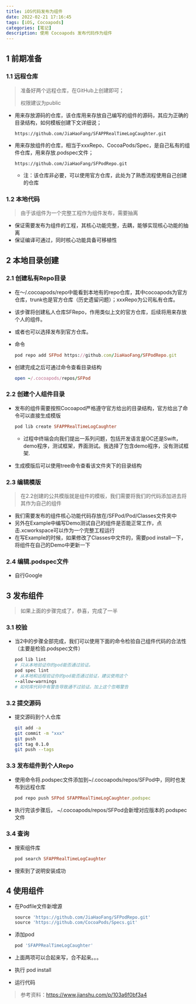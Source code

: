 ```yaml
---
title: iOS代码发布为组件
date: 2022-02-21 17:16:45
tags: [iOS, Cocoapods]
categories: [笔记]
description: 使用 Cocoapods 发布代码作为组件
---
```


## 1 前期准备

### 1.1 远程仓库

> 准备好两个远程仓库，在GitHub上创建即可；
>
> 权限建议为public

* 用来存放源码的仓库，该仓库用来存放自己编写的组件的源码，其应为正确的目录结构，如何模板创建下文详细说；

	```
	https://github.com/JiaHaoFang/SFAPPRealTimeLogCaughter.git
	```

	

* 用来存放组件的仓库，相当于xxxRepo、CocoaPods/Spec，是自己私有的组件仓库，用来存放.podspec文件；

	```
	https://github.com/JiaHaoFang/SFPodRepo.git
	```

	* 注：该仓库非必要，可以使用官方仓库，此处为了熟悉流程使用自己创建的仓库

### 1.2 本地代码

> 由于该组件为一个完整工程作为组件发布，需要抽离

* 保证需要发布为组件的工程，其核心功能完整，去耦，能够实现核心功能的抽离
* 保证编译可通过，同时核心功能具备可移植性

## 2 本地目录创建

### 2.1 创建私有Repo目录

* 在～/.cocoapods/repo中能看到本地有的repo仓库，其中cocoapods为官方仓库，trunk也是官方仓库（历史遗留问题）；xxxRepo为公司私有仓库。

* 该步骤将创建私人仓库SFRepo，作用类似上文的官方仓库，后续将用来存放个人的组件。

* 或者也可以选择发布到官方仓库。

* 命令

	```ruby
	pod repo add SFPod https://github.com/JiaHaoFang/SFPodRepo.git
	```

	

* 创建完成之后可通过命令查看目录结构

	```ruby
	open ~/.cocoapods/repos/SFPod
	```

### 2.2 创建个人组件目录

* 发布的组件需要按照Cocoapod严格遵守官方给出的目录结构，官方给出了命令可以直接生成模版

	```ruby
	pod lib create SFAPPRealTimeLogCaughter
	```

	* 过程中终端会向我们提出一系列问题，包括开发语言是OC还是Swift，demo程序，测试框架，界面测试。我选择了包含demo程序，没有测试框架.

* 生成模版后可以使用tree命令查看该文件夹下的目录结构

### 2.3 编辑模版

> 在2.2创建的公共模版就是组件的模板，我们需要将我们的代码添加进去将其作为自己的组件

* 我们需要发布的组件核心功能代码存放在/SFPod/Pod/Classes文件夹中
* 另外在Example中编写Demo测试自己的组件是否能正常工作，点击.xcworkspace可以作为一个完整工程运行
* 在写Example的时候，如果修改了Classes中文件的，需要pod install一下，将组件在自己的Demo中更新一下

### 2.4 编辑.podspec文件

* 自行Google

## 3 发布组件

> 如果上面的步骤完成了，恭喜，完成了一半

### 3.1 校验

* 当2中的步骤全部完成，我们可以使用下面的命令检验自己组件代码的合法性（主要是检验.podspec文件）

	```ruby
	pod lib lint
	# 只从本地验证你的pod能否通过验证。
	pod spec lint
	# 从本地和远程验证你的pod能否通过验证，建议使用这个
	--allow-warnings
	# 如何库代码中有警告导致通不过验证。加上这个忽略警告
	```

### 3.2 提交源码

* 提交源码到个人仓库

	```sh
	git add -a
	git commit -m "xxx"
	git push
	git tag 0.1.0
	git push --tags
	```

### 3.3 发布组件到个人Repo

* 使用命令将.podspec文件添加到~/.cocoapods/repos/SFPod中，同时也发布到远程仓库

	```ruby
	pod repo push SFPod SFAPPRealTimeLogCaughter.podspec
	```

	

* 执行完该步骤后， ~/.cocoapods/repos/SFPod会新增对应版本的.podspec文件

### 3.4 查询

* 搜索组件库

	```ruby
	pod search SFAPPRealTimeLogCaughter
	```

* 搜索到了说明安装成功

## 4 使用组件

* 在Podfile文件新增源

	```ruby
	source 'https://github.com/JiaHaoFang/SFPodRepo.git'
	source 'https://github.com/CocoaPods/Specs.git'
	```

* 添加pod

	```ruby
	pod 'SFAPPRealTimeLogCaughter'
	```

* 上面两项可以合起来写，合不起来。。。

	

* 执行 pod install

* 运行代码

> 参考资料：https://www.jianshu.com/p/103a6f0bf3a4



